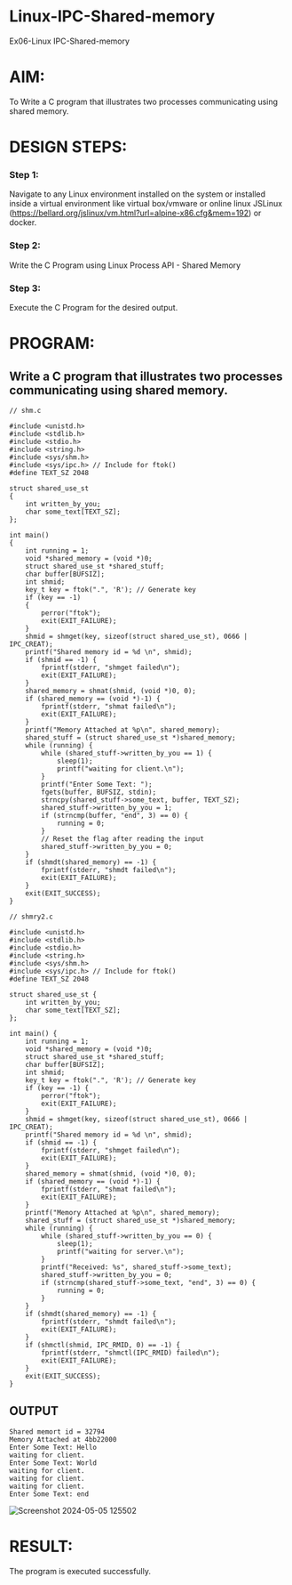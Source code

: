 # Linux-IPC-Shared-memory
Ex06-Linux IPC-Shared-memory

# AIM:
To Write a C program that illustrates two processes communicating using shared memory.

# DESIGN STEPS:

### Step 1:

Navigate to any Linux environment installed on the system or installed inside a virtual environment like virtual box/vmware or online linux JSLinux (https://bellard.org/jslinux/vm.html?url=alpine-x86.cfg&mem=192) or docker.

### Step 2:

Write the C Program using Linux Process API - Shared Memory

### Step 3:

Execute the C Program for the desired output. 

# PROGRAM:

## Write a C program that illustrates two processes communicating using shared memory.

```
// shm.c

#include <unistd.h> 
#include <stdlib.h> 
#include <stdio.h> 
#include <string.h>
#include <sys/shm.h>
#include <sys/ipc.h> // Include for ftok()
#define TEXT_SZ 2048 

struct shared_use_st
{
    int written_by_you;
    char some_text[TEXT_SZ];
};

int main()
{
    int running = 1;
    void *shared_memory = (void *)0; 
    struct shared_use_st *shared_stuff; 
    char buffer[BUFSIZ];
    int shmid;
    key_t key = ftok(".", 'R'); // Generate key
    if (key == -1)
    {
        perror("ftok");
        exit(EXIT_FAILURE);
    }
    shmid = shmget(key, sizeof(struct shared_use_st), 0666 | IPC_CREAT);
    printf("Shared memory id = %d \n", shmid);
    if (shmid == -1) {
        fprintf(stderr, "shmget failed\n"); 
        exit(EXIT_FAILURE);
    }
    shared_memory = shmat(shmid, (void *)0, 0);
    if (shared_memory == (void *)-1) {
        fprintf(stderr, "shmat failed\n"); 
        exit(EXIT_FAILURE);
    }
    printf("Memory Attached at %p\n", shared_memory); 
    shared_stuff = (struct shared_use_st *)shared_memory; 
    while (running) {
        while (shared_stuff->written_by_you == 1) {
            sleep(1);
            printf("waiting for client.\n");
        }
        printf("Enter Some Text: "); 
        fgets(buffer, BUFSIZ, stdin);
        strncpy(shared_stuff->some_text, buffer, TEXT_SZ);
        shared_stuff->written_by_you = 1;
        if (strncmp(buffer, "end", 3) == 0) {
            running = 0;
        }
        // Reset the flag after reading the input
        shared_stuff->written_by_you = 0;
    }
    if (shmdt(shared_memory) == -1) {
        fprintf(stderr, "shmdt failed\n"); 
        exit(EXIT_FAILURE);
    }       
    exit(EXIT_SUCCESS);
}

```

```
// shmry2.c

#include <unistd.h> 
#include <stdlib.h> 
#include <stdio.h> 
#include <string.h>
#include <sys/shm.h>
#include <sys/ipc.h> // Include for ftok()
#define TEXT_SZ 2048 

struct shared_use_st {
    int written_by_you;
    char some_text[TEXT_SZ];
};

int main() {
    int running = 1;
    void *shared_memory = (void *)0; 
    struct shared_use_st *shared_stuff; 
    char buffer[BUFSIZ];
    int shmid;
    key_t key = ftok(".", 'R'); // Generate key
    if (key == -1) {
        perror("ftok");
        exit(EXIT_FAILURE);
    }
    shmid = shmget(key, sizeof(struct shared_use_st), 0666 | IPC_CREAT);
    printf("Shared memory id = %d \n", shmid);
    if (shmid == -1) {
        fprintf(stderr, "shmget failed\n"); 
        exit(EXIT_FAILURE);
    }
    shared_memory = shmat(shmid, (void *)0, 0);
    if (shared_memory == (void *)-1) {
        fprintf(stderr, "shmat failed\n"); 
        exit(EXIT_FAILURE);
    }
    printf("Memory Attached at %p\n", shared_memory); 
    shared_stuff = (struct shared_use_st *)shared_memory; 
    while (running) {
        while (shared_stuff->written_by_you == 0) {
            sleep(1);
            printf("waiting for server.\n");
        }
        printf("Received: %s", shared_stuff->some_text);
        shared_stuff->written_by_you = 0;
        if (strncmp(shared_stuff->some_text, "end", 3) == 0) {
            running = 0;
        }
    }
    if (shmdt(shared_memory) == -1) {
        fprintf(stderr, "shmdt failed\n"); 
        exit(EXIT_FAILURE);
    }       
    if (shmctl(shmid, IPC_RMID, 0) == -1) {
        fprintf(stderr, "shmctl(IPC_RMID) failed\n"); 
        exit(EXIT_FAILURE);
    }
    exit(EXIT_SUCCESS);
}

```

## OUTPUT

```
Shared memort id = 32794 
Memory Attached at 4bb22000
Enter Some Text: Hello
waiting for client.	
Enter Some Text: World
waiting for client.	
waiting for client.	
waiting for client.	
Enter Some Text: end

```

![Screenshot 2024-05-05 125502](https://github.com/ZafreenJagir/Linux-IPC-Shared-memory/assets/144870573/eb3302ac-2153-4ab5-9d26-67895812b8ff)



# RESULT:
The program is executed successfully.
